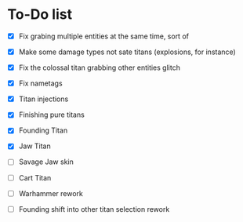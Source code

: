 # To-Do list

- [x] Fix grabing multiple entities at the same time, sort of

- [x] Make some damage types not sate titans (explosions, for instance)

- [x] Fix the colossal titan grabbing other entities glitch

- [x] Fix nametags

- [x] Titan injections

- [x] Finishing pure titans

- [x] Founding Titan

- [x] Jaw Titan

- [ ] Savage Jaw skin

- [ ] Cart Titan

- [ ] Warhammer rework

- [ ] Founding shift into other titan selection rework
